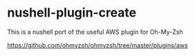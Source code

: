 # nushell-plugin-create

This is a nushell port of the useful AWS plugin for Oh-My-Zsh

https://github.com/ohmyzsh/ohmyzsh/tree/master/plugins/aws
